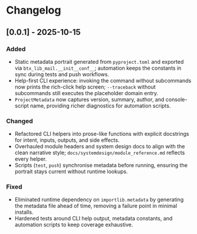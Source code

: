 # Changelog

## [0.0.1] - 2025-10-15
### Added
- Static metadata portrait generated from ``pyproject.toml`` and exported via
  ``btx_lib_mail.__init__conf__``; automation keeps the constants in
  sync during tests and push workflows.
- Help-first CLI experience: invoking the command without subcommands now
  prints the rich-click help screen; ``--traceback`` without subcommands still
  executes the placeholder domain entry.
- `ProjectMetadata` now captures version, summary, author, and console-script
  name, providing richer diagnostics for automation scripts.

### Changed
- Refactored CLI helpers into prose-like functions with explicit docstrings for
  intent, inputs, outputs, and side effects.
- Overhauled module headers and system design docs to align with the clean
  narrative style; `docs/systemdesign/module_reference.md` reflects every helper.
- Scripts (`test`, `push`) synchronise metadata before running, ensuring the
  portrait stays current without runtime lookups.

### Fixed
- Eliminated runtime dependency on ``importlib.metadata`` by generating the
  metadata file ahead of time, removing a failure point in minimal installs.
- Hardened tests around CLI help output, metadata constants, and automation
  scripts to keep coverage exhaustive.
